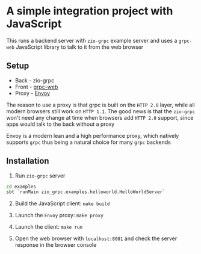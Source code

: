 # A simple integration project with JavaScript

This runs a backend server with `zio-grpc` example server and uses a `grpc-web` JavaScript library to talk to it from the web browser

## Setup

- Back - zio-grpc
- Front - [grpc-web](https://github.com/grpc/grpc-web)
- Proxy - [Envoy](https://www.envoyproxy.io/)

The reason to use a proxy is that grpc is built on the `HTTP 2.0` layer, while all modern browsers still work on `HTTP 1.1`.
The good news is that the `zio-grpc` won't need any change at time when browsers add `HTTP 2.0` support, since apps would talk to the back without a proxy

Envoy is a modern lean and a high performance proxy, which natively supports `grpc` thus being a natural choice for many `grpc` backends

## Installation

1. Run `zio-grpc` server

```bash
cd examples
sbt `runMain zio_grpc.examples.helloworld.HelloWorldServer`
```

2. Build the JavaScript client: `make build`

3. Launch the `Envoy` proxy: `make proxy`

4. Launch the client: `make run`

5. Open the web browser with `localhost:8081` and check the server response in the browser console
